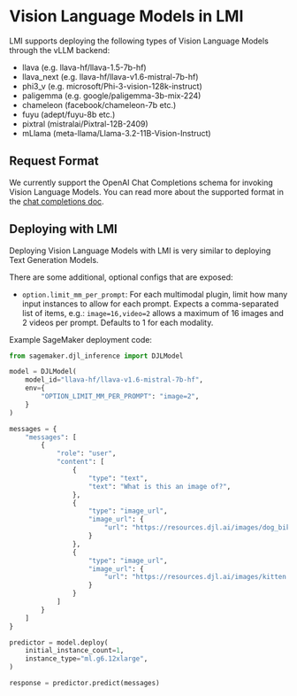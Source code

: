 # Vision Language Models in LMI


LMI supports deploying the following types of Vision Language Models through the vLLM backend:

* llava (e.g. llava-hf/llava-1.5-7b-hf)
* llava_next (e.g. llava-hf/llava-v1.6-mistral-7b-hf)
* phi3_v (e.g. microsoft/Phi-3-vision-128k-instruct)
* paligemma (e.g. google/paligemma-3b-mix-224)
* chameleon (facebook/chameleon-7b etc.)
* fuyu (adept/fuyu-8b etc.)
* pixtral (mistralai/Pixtral-12B-2409)
* mLlama (meta-llama/Llama-3.2-11B-Vision-Instruct)

## Request Format

We currently support the OpenAI Chat Completions schema for invoking Vision Language Models.
You can read more about the supported format in the [chat completions doc](chat_input_output_schema.md).

## Deploying with LMI

Deploying Vision Language Models with LMI is very similar to deploying Text Generation Models.

There are some additional, optional configs that are exposed:
* `option.limit_mm_per_prompt`: For each multimodal plugin, limit how many input instances to allow for each prompt. Expects a comma-separated list of items, e.g.: `image=16,video=2` allows a maximum of 16 images and 2 videos per prompt. Defaults to 1 for each modality.

Example SageMaker deployment code:

```python
from sagemaker.djl_inference import DJLModel

model = DJLModel(
    model_id="llava-hf/llava-v1.6-mistral-7b-hf",
    env={
        "OPTION_LIMIT_MM_PER_PROMPT": "image=2",
    }
)

messages = {
    "messages": [
        {
            "role": "user",
            "content": [
                {
                    "type": "text",
                    "text": "What is this an image of?",
                },
                {
                    "type": "image_url",
                    "image_url": {
                        "url": "https://resources.djl.ai/images/dog_bike_car.jpg"
                    }
                },
                {
                    "type": "image_url",
                    "image_url": {
                        "url": "https://resources.djl.ai/images/kitten.jpg"
                    }
                }
            ]
        }
    ]
}

predictor = model.deploy(
    initial_instance_count=1,
    instance_type="ml.g6.12xlarge",
)

response = predictor.predict(messages)
```